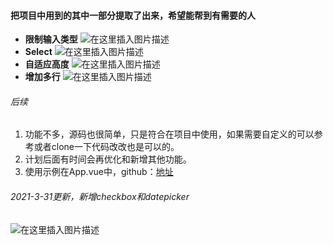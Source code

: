 ####   把项目中用到的其中一部分提取了出来，希望能帮到有需要的人

+  **限制输入类型**
	![在这里插入图片描述](https://img-blog.csdnimg.cn/20210330162857598.gif#pic_center)
+ **Select**
![在这里插入图片描述](https://img-blog.csdnimg.cn/20210330163256253.gif#pic_center)
+ **自适应高度**
![在这里插入图片描述](https://img-blog.csdnimg.cn/20210330163350126.gif#pic_center)
+ **增加多行**
![在这里插入图片描述](https://img-blog.csdnimg.cn/20210330163432323.gif#pic_center)
###### 后续
1. 功能不多，源码也很简单，只是符合在项目中使用，如果需要自定义的可以参考或者clone一下代码改改也是可以的。
2. 计划后面有时间会再优化和新增其他功能。
3. 使用示例在App.vue中，github：[地址](https://github.com/ISproutNew/antdv-table-form.git)

###### 2021-3-31更新，新增checkbox和datepicker
![在这里插入图片描述](https://img-blog.csdnimg.cn/20210331171303241.gif#pic_center)


